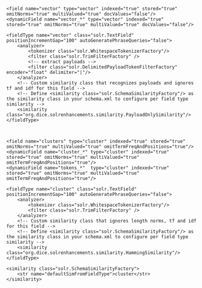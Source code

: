     <field name="vector" type="vector" indexed="true" stored="true" omitNorms="true" multiValued="true" docValues="false"/>
    <dynamicField name="vector_*" type="vector" indexed="true" stored="true" omitNorms="true" multiValued="true" docValues="false"/> 
    
	<fieldType name="vector" class="solr.TextField" positionIncrementGap="100" autoGeneratePhraseQueries="false">
		<analyzer>
			<tokenizer class="solr.WhitespaceTokenizerFactory"/>			
			<filter class="solr.TrimFilterFactory" />									
			<!-- extract payloads -->
			<filter class="solr.DelimitedPayloadTokenFilterFactory" encoder="float" delimiter="|"/>						
		</analyzer>		
		<!-- Custom similarity class that recognizes payloads and ignores tf and idf for this field -->
        <!-- Define <similarity class="solr.SchemaSimilarityFactory"/> as the similarity class in your schema.xml to configure per field type similarity -->
		<similarity class="org.dice.solrenhancements.similarity.PayloadOnlySimilarity"/>
	</fieldType>
	
	
	
	<field name="clusters" type="cluster" indexed="true" stored="true" omitNorms="true" multiValued="true" omitTermFreqAndPositions="true"/>
	<dynamicField name="cluster_*" type="cluster" indexed="true" stored="true" omitNorms="true" multiValued="true" omitTermFreqAndPositions="true"/>
	<dynamicField name="tokens_*"  type="cluster" indexed="true" stored="true" omitNorms="true" multiValued="true" omitTermFreqAndPositions="true"/>
	
	<fieldType name="cluster" class="solr.TextField" positionIncrementGap="100" autoGeneratePhraseQueries="false">
		<analyzer>
			<tokenizer class="solr.WhitespaceTokenizerFactory"/>			
			<filter class="solr.TrimFilterFactory" />			
		</analyzer>
		<!-- Custom similarity class that ignores length norms, tf and idf for this field -->
        <!-- Define <similarity class="solr.SchemaSimilarityFactory"/> as the similarity class in your schema.xml to configure per field type similarity -->
		<similarity class="org.dice.solrenhancements.similarity.HammingSimilarity"/>
	</fieldType>

	<similarity class="solr.SchemaSimilarityFactory">
		<str name="defaultSimFromFieldType">cluster</str>
	</similarity>

